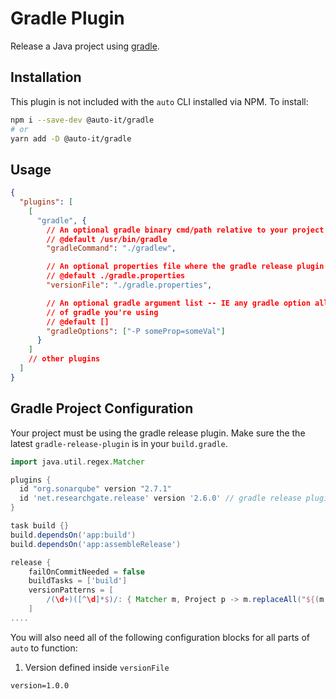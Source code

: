 # Gradle Plugin

Release a Java project using [gradle](https://gradle.org/).

## Installation

This plugin is not included with the `auto` CLI installed via NPM. To install:

```sh
npm i --save-dev @auto-it/gradle
# or
yarn add -D @auto-it/gradle
```

## Usage

```json
{
  "plugins": [
    [
      "gradle", {
        // An optional gradle binary cmd/path relative to your project
        // @default /usr/bin/gradle
        "gradleCommand": "./gradlew",

        // An optional properties file where the gradle release plugin will read/write versions from.to.
        // @default ./gradle.properties
        "versionFile": "./gradle.properties",

        // An optional gradle argument list -- IE any gradle option allowed for the version
        // of gradle you're using
        // @default []
        "gradleOptions": ["-P someProp=someVal"]
      }
    ]
    // other plugins
  ]
}
```

## Gradle Project Configuration

Your project must be using the gradle release plugin. Make sure the the latest `gradle-release-plugin` is in your `build.gradle`.

```groovy
import java.util.regex.Matcher

plugins {
  id "org.sonarqube" version "2.7.1"
  id 'net.researchgate.release' version '2.6.0' // gradle release plugin
}

task build {}
build.dependsOn('app:build')
build.dependsOn('app:assembleRelease')

release {
    failOnCommitNeeded = false
    buildTasks = ['build']
    versionPatterns = [
        /(\d+)([^\d]*$)/: { Matcher m, Project p -> m.replaceAll("${(m[0][1] as int) + 1}${m[0][2]}")}
    ]
....
```

You will also need all of the following configuration blocks for all parts of `auto` to function:

1. Version defined inside `versionFile`

```java-properties
version=1.0.0
```